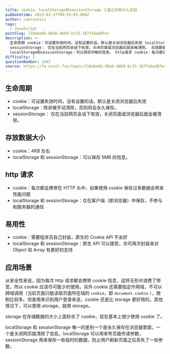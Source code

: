 ```yaml
---
title: cookie、localStorage和sessionStorage 三者之间有什么区别
pubDatetime: 2023-03-27T09:55:05.000Z
author: caorushizi
tags:
  - JavaScript
postSlug: 718abe6b-08ab-4669-bc33-187fabad8fec
description: >-
  生命周期 cookie：可设置失效时间，没有设置的话，默认是关闭浏览器后失效 localStorage：除非被手动清除，否则将会永久保存。
  sessionStorage： 仅在当前网页会话下有效，关闭页面或浏览器后就会被清除。 存放数据大小 cookie：4KB左右
  localStorage和sessionStorage：可以保存5MB的信息。 http请求 cookie：每次都会携带在HTTP头
difficulty: 2
questionNumber: 1697
source: https://fe.ecool.fun/topic/718abe6b-08ab-4669-bc33-187fabad8fec
---
```


## 生命周期

- cookie：可设置失效时间，没有设置的话，默认是关闭浏览器后失效
- localStorage：除非被手动清除，否则将会永久保存。
- sessionStorage： 仅在当前网页会话下有效，关闭页面或浏览器后就会被清除。

## 存放数据大小

- cookie：4KB 左右
- localStorage 和 sessionStorage：可以保存 5MB 的信息。

## http 请求

- cookie：每次都会携带在 HTTP 头中，如果使用 cookie 保存过多数据会带来性能问题
- localStorage 和 sessionStorage：仅在客户端（即浏览器）中保存，不参与和服务器的通信

## 易用性

- cookie：需要程序员自己封装，原生的 Cookie API 不友好
- localStorage 和 sessionStorage：原生 API 可以接受，亦可再次封装来对 Object 和 Array 有更好的支持

## 应用场景

从安全性来说，因为每次 http 请求都会携带 cookie 信息，这样无形中浪费了带宽，所以 cookie 应该尽可能少的使用，另外 cookie 还需要指定作用域，不可以跨域调用（当前页面只能读取页面所在域的 `cookie`，即 `document.cookie` ），限制比较多。但是用来识别用户登录来说，cookie 还是比 storage 更好用的。其他情况下，可以使用 storage，就用 storage。

storage 在存储数据的大小上面秒杀了 cookie，现在基本上很少使用 cookie 了。

localStorage 和 sessionStorage 唯一的差别一个是永久保存在浏览器里面，一个是关闭网页就清除了信息。localStorage 可以用来夸页面传递参数，sessionStorage 用来保存一些临时的数据，防止用户刷新页面之后丢失了一些参数。
